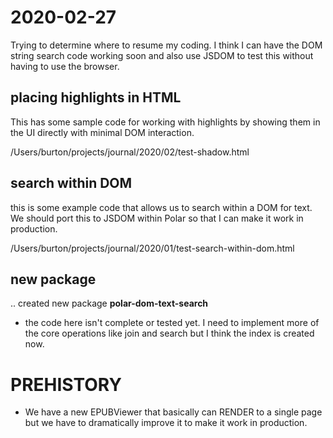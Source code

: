 # 2020-02-27

Trying to determine where to resume my coding. I think I can have the DOM 
string search code working soon and also use JSDOM to test this without having
to use the browser.

## placing highlights in HTML

This has some sample code for working with highlights by showing them in the UI 
directly with minimal DOM interaction. 

/Users/burton/projects/journal/2020/02/test-shadow.html

## search within DOM

this is some example code that allows us to search within a DOM for text.  We
should port this to JSDOM within Polar so that I can make it work in production.

/Users/burton/projects/journal/2020/01/test-search-within-dom.html 

## new package

.. created new package **polar-dom-text-search**

- the code here isn't complete or tested yet.  I need to implement more of the 
  core operations like join and search but I think the index is created now.

# PREHISTORY

- We have a new EPUBViewer that basically can RENDER to a single page but we 
  have to dramatically improve it to make it work in production.  
